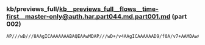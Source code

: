 ### kb/previews_full/kb__previews_full__flows__time-first__master-only@auth.har.part044.md.part001.md (part 002)

```md
AP///wD///8AAgICAAAAAAABAQEAAwMDAP///wD+/v4AAgICAAAAAAD9/f0A/v7+AAMDAwADAwMA/v7+AP///wACAQ
```

```
